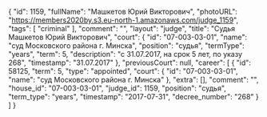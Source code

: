 {
    "id": 1159,
    "fullName": "Машкетов Юрий Викторович",
    "photoURL": "https://members2020by.s3.eu-north-1.amazonaws.com/judge_1159",
    "tags": [
        "criminal"
    ],
    "comment": "",
    "layout": "judge",
    "title": "Судья Машкетов Юрий Викторович",
    "court": {
        "id": "07-003-03-01",
        "name": "суд Московского района г. Минска",
        "position": "судья",
        "termType": "years",
        "term": 5,
        "description": "c 31.07.2017, на срок 5 лет, по указу 268",
        "timestamp": "31.07.2017"
    },
    "previousCourt": null,
    "career": [
        {
            "id": 58125,
            "term": 5,
            "type": "appointed",
            "court": {
                "id": "07-003-03-01",
                "name": "суд Московского района г. Минска"
            },
            "extra": [],
            "comment": "",
            "house_id": "07-003-03-01",
            "judge_id": 1159,
            "position": "судья",
            "term_type": "years",
            "timestamp": "2017-07-31",
            "decree_number": "268"
        }
    ]
}